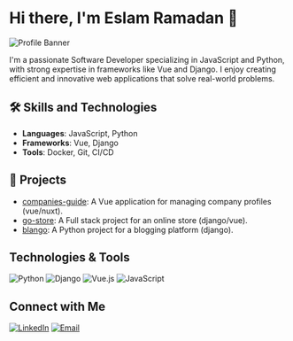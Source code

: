 # Hi there, I'm Eslam Ramadan 👋
![Profile Banner](url-to-your-banner-image)

I'm a passionate Software Developer specializing in JavaScript and Python, with strong expertise in frameworks like Vue and Django. I enjoy creating efficient and innovative web applications that solve real-world problems. 

## 🛠 Skills and Technologies
- **Languages**: JavaScript, Python
- **Frameworks**: Vue, Django
- **Tools**: Docker, Git, CI/CD

## 🚀 Projects
- [companies-guide](https://github.com/EslamRM/companies-guide): A Vue application for managing company profiles (vue/nuxt).
- [go-store](https://github.com/EslamRM/go-store): A Full stack project for an online store (django/vue).
- [blango](https://github.com/EslamRM/blango): A Python project for a blogging platform (django).


## Technologies & Tools

![Python](https://img.shields.io/badge/-Python-333333?style=flat&logo=python)
![Django](https://img.shields.io/badge/-Django-333333?style=flat&logo=django)
![Vue.js](https://img.shields.io/badge/-Vue.js-333333?style=flat&logo=vue.js)
![JavaScript](https://img.shields.io/badge/-JavaScript-333333?style=flat&logo=javascript)



## Connect with Me

[![LinkedIn](https://img.shields.io/badge/-LinkedIn-333333?style=flat&logo=linkedin)](https://www.linkedin.com/in/eslam-ramadan-eslamrm/)
[![Email](https://img.shields.io/badge/-Email-333333?style=flat&logo=gmail)](eslam4523@gmail.com)

